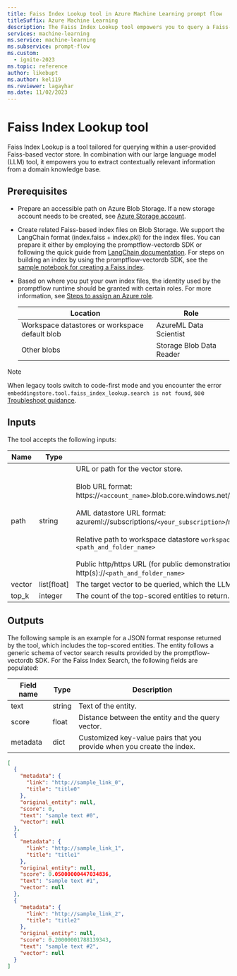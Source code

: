 ```yaml
---
title: Faiss Index Lookup tool in Azure Machine Learning prompt flow
titleSuffix: Azure Machine Learning
description: The Faiss Index Lookup tool empowers you to query a Faiss-based vector store and extract contextually relevant information from a domain knowledge base.
services: machine-learning
ms.service: machine-learning
ms.subservice: prompt-flow
ms.custom:
  - ignite-2023
ms.topic: reference
author: likebupt
ms.author: keli19
ms.reviewer: lagayhar
ms.date: 11/02/2023
---
```


# Faiss Index Lookup tool

Faiss Index Lookup is a tool tailored for querying within a user-provided Faiss-based vector store. In combination with our large language model (LLM) tool, it empowers you to extract contextually relevant information from a domain knowledge base.

## Prerequisites

- Prepare an accessible path on Azure Blob Storage. If a new storage account needs to be created, see [Azure Storage account](../../../storage/common/storage-account-create.md).
- Create related Faiss-based index files on Blob Storage. We support the LangChain format (index.faiss + index.pkl) for the index files. You can prepare it either by employing the promptflow-vectordb SDK or following the quick guide from [LangChain documentation](https://python.langchain.com/docs/modules/data_connection/vectorstores/integrations/faiss). For steps on building an index by using the promptflow-vectordb SDK, see the [sample notebook for creating a Faiss index](https://aka.ms/pf-sample-build-faiss-index).
- Based on where you put your own index files, the identity used by the promptflow runtime should be granted with certain roles. For more information, see [Steps to assign an Azure role](../../../role-based-access-control/role-assignments-steps.md).

    | Location | Role |
    | ---- | ---- |
    | Workspace datastores or workspace default blob | AzureML Data Scientist |
    | Other blobs | Storage Blob Data Reader |

> [!NOTE]
> When legacy tools switch to code-first mode and you encounter the error `embeddingstore.tool.faiss_index_lookup.search is not found`, see [Troubleshoot guidance](./troubleshoot-guidance.md).

## Inputs

The tool accepts the following inputs:

| Name | Type | Description | Required |
| ---- | ---- | ----------- | -------- |
| path | string | URL or path for the vector store.<br><br>Blob URL format:<br>https://`<account_name>`.blob.core.windows.net/`<container_name>`/`<path_and_folder_name>`<br><br>AML datastore URL format:<br>azureml://subscriptions/`<your_subscription>`/resourcegroups/`<your_resource_group>`/workspaces/`<your_workspace>`/data/`<data_path>`<br><br>Relative path to workspace datastore `workspaceblobstore`:<br>`<path_and_folder_name>`<br><br> Public http/https URL (for public demonstration):<br>http(s)://`<path_and_folder_name>` | Yes |
| vector | list[float] | The target vector to be queried, which the LLM tool can generate. | Yes |
| top_k | integer | The count of the top-scored entities to return. Default value is 3. | No |

## Outputs

The following sample is an example for a JSON format response returned by the tool, which includes the top-scored entities. The entity follows a generic schema of vector search results provided by the promptflow-vectordb SDK. For the Faiss Index Search, the following fields are populated:

| Field name | Type | Description |
| ---- | ---- | ----------- |
| text | string | Text of the entity. |
| score | float | Distance between the entity and the query vector. |
| metadata | dict | Customized key-value pairs that you provide when you create the index. |

```json
[
  {
    "metadata": {
      "link": "http://sample_link_0",
      "title": "title0"
    },
    "original_entity": null,
    "score": 0,
    "text": "sample text #0",
    "vector": null
  },
  {
    "metadata": {
      "link": "http://sample_link_1",
      "title": "title1"
    },
    "original_entity": null,
    "score": 0.05000000447034836,
    "text": "sample text #1",
    "vector": null
  },
  {
    "metadata": {
      "link": "http://sample_link_2",
      "title": "title2"
    },
    "original_entity": null,
    "score": 0.20000001788139343,
    "text": "sample text #2",
    "vector": null
  }
]

```
